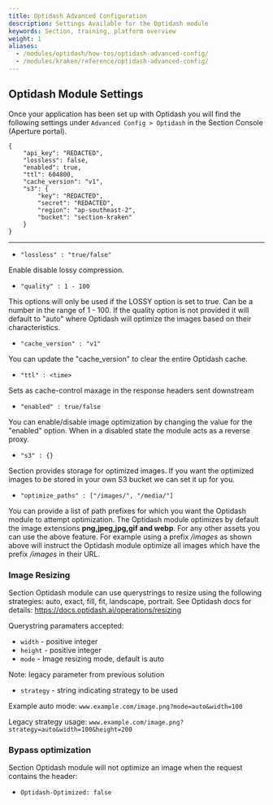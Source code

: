```yaml
---
title: Optidash Advanced Configuration
description: Settings Available for the Optidash module
keywords: Section, training, platform overview
weight: 1
aliases:
  - /modules/optidash/how-tos/optidash-advanced-config/
  - /modules/kraken/reference/optidash-advanced-config/
---
```


## Optidash Module Settings

Once your application has been set up with Optidash you will find the following settings under `Advanced Config > Optidash` in the Section Console (Aperture portal). 
```
{
    "api_key": "REDACTED",
    "lossless": false,
    "enabled": true,
    "ttl": 604800,
    "cache_version": "v1",
    "s3": {
        "key": "REDACTED",
        "secret": "REDACTED",
        "region": "ap-southeast-2",
        "bucket": "section-kraken"
    }
}
```

---


- `"lossless" : "true/false"`

Enable disable lossy compression.

- `"quality" : 1 - 100`

 This options will only be used if the LOSSY option is set to true. Can be a number in the range of 1 - 100. If the quality option is not provided it will default to "auto" where Optidash will optimize the images based on their characteristics.



- `"cache_version" : "v1"`

You can update the "cache_version" to clear the entire Optidash cache.


- `"ttl" : <time>`

Sets as cache-control maxage in the response headers sent downstream


- `"enabled" : true/false`

You can enable/disable image optimization by changing the value for the "enabled" option. When in a disabled state the module acts as a reverse proxy.

- `"s3" : {}`

Section provides storage for optimized images. If you want the optimized images to be stored in your own S3 bucket we can set it up for you.

- `"optimize_paths" : ["/images/", "/media/"]`

You can provide a list of path prefixes for which you want the Optidash module to attempt optimization. The Optidash module optimizes by default the image extensions **png,jpeg,jpg,gif and webp**. For any other assets you can use the above feature. For example using a prefix */images* as shown above will instruct the Optidash module optimize all images which have the prefix */images* in their URL.

### Image Resizing

Section Optidash module can use querystrings to resize using the following strategies: auto, exact, fill, fit, landscape, portrait. See Optidash docs for details: https://docs.optidash.ai/operations/resizing

Querystring paramaters accepted:
- `width` - positive integer
- `height` - positive integer
- `mode` - Image resizing mode, default is auto

Note: legacy parameter from previous solution
- `strategy`  - string indicating strategy to be used

Example auto mode:
`www.example.com/image.png?mode=auto&width=100`

Legacy strategy usage:
`www.example.com/image.png?strategy=auto&width=100&height=200`


### Bypass optimization

Section Optidash module will not optimize an image when the request contains the header:

- `Optidash-Optimized: false`
